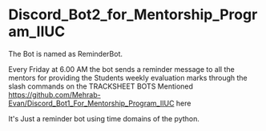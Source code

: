 # Discord_Bot2_for_Mentorship_Program_IIUC


The Bot is named as ReminderBot. 

Every Friday at 6.00 AM the bot sends a reminder message to all the mentors for providing the Students weekly evaluation marks through the slash commands 
on the TRACKSHEET BOTS Mentioned https://github.com/Mehrab-Evan/Discord_Bot1_For_Mentorship_Program_IIUC  here

It's Just a reminder bot using time domains of the python.
